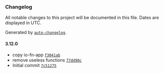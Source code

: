 ### Changelog

All notable changes to this project will be documented in this file. Dates are displayed in UTC.

Generated by [`auto-changelog`](https://github.com/CookPete/auto-changelog).

#### 3.12.0

- copy io-fn-app [`f3041ab`](https://github.com/pagopa/io-functions-app-message-test/commit/f3041abd250d57677bf77c339601567389e4c971)
- remove useless functions [`77dd90c`](https://github.com/pagopa/io-functions-app-message-test/commit/77dd90cb5b8f5d316ff7998ac8a653ba379cbc3c)
- Initial commit [`7c51275`](https://github.com/pagopa/io-functions-app-message-test/commit/7c5127545bc178760958e6ad1134eff80bfd46eb)
